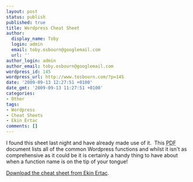 ```yaml
---
layout: post
status: publish
published: true
title: Wordpress Cheat Sheet
author:
  display_name: Toby
  login: admin
  email: toby.osbourn@googlemail.com
  url: ''
author_login: admin
author_email: toby.osbourn@googlemail.com
wordpress_id: 145
wordpress_url: http://www.tosbourn.com/?p=145
date: '2009-09-13 12:27:51 +0100'
date_gmt: '2009-09-13 11:27:51 +0100'
categories:
- Other
tags:
- Wordpress
- Cheat Sheets
- Ekin Ertac
comments: []
---
```

<p>I found this sheet last night and have already made use of it.  This <acronym title="Portable Document Format">PDF</acronym> document lists all of the common Wordpress functions and whilst it isn't as comprehensive as it could be it is certainly a handy thing to have about when a function name is on the tip of your tongue!</p>
<p><a href="http://ekinertac.com/?p=259">Download the cheat sheet from Ekin Ertac</a>.</p>
